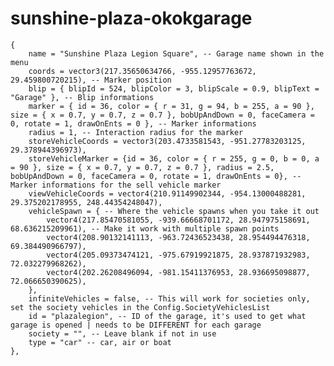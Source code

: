 # sunshine-plaza-okokgarage

	{
		name = "Sunshine Plaza Legion Square", -- Garage name shown in the menu
		coords = vector3(217.35650634766, -955.12957763672, 29.459800720215), -- Marker position
		blip = { blipId = 524, blipColor = 3, blipScale = 0.9, blipText = "Garage" }, -- Blip informations
		marker = { id = 36, color = { r = 31, g = 94, b = 255, a = 90 }, size = { x = 0.7, y = 0.7, z = 0.7 }, bobUpAndDown = 0, faceCamera = 0, rotate = 1, drawOnEnts = 0 }, -- Marker informations
		radius = 1, -- Interaction radius for the marker
		storeVehicleCoords = vector3(203.4733581543, -951.27783203125, 29.378944396973),
		storeVehicleMarker = {id = 36, color = { r = 255, g = 0, b = 0, a = 90 }, size = { x = 0.7, y = 0.7, z = 0.7 }, radius = 2.5, bobUpAndDown = 0, faceCamera = 0, rotate = 1, drawOnEnts = 0}, -- Marker informations for the sell vehicle marker
		viewVehicleCoords = vector4(210.91149902344, -954.13000488281, 29.375202178955, 248.44354248047),
		vehicleSpawn = { -- Where the vehicle spawns when you take it out
			vector4(217.85470581055, -939.66668701172, 28.947975158691, 68.636215209961), -- Make it work with multiple spawn points
			vector4(208.90132141113, -963.72436523438, 28.954494476318, 69.384490966797),
			vector4(205.09373474121, -975.67919921875, 28.937871932983, 72.032279968262),
			vector4(202.26208496094, -981.15411376953, 28.936695098877, 72.066650390625),
		},
		infiniteVehicles = false, -- This will work for societies only, set the society vehicles in the Config.SocietyVehiclesList
		id = "plazalegion", -- ID of the garage, it's used to get what garage is opened | needs to be DIFFERENT for each garage
		society = "", -- Leave blank if not in use
		type = "car" -- car, air or boat
	},
